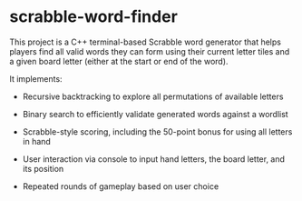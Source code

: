 # scrabble-word-finder
This project is a C++ terminal-based Scrabble word generator that helps players find all valid words they can form using their current letter tiles and a given board letter (either at the start or end of the word).

It implements:

-  Recursive backtracking to explore all permutations of available letters

-  Binary search to efficiently validate generated words against a wordlist

-  Scrabble-style scoring, including the 50-point bonus for using all letters in hand

-  User interaction via console to input hand letters, the board letter, and its position

-  Repeated rounds of gameplay based on user choice

